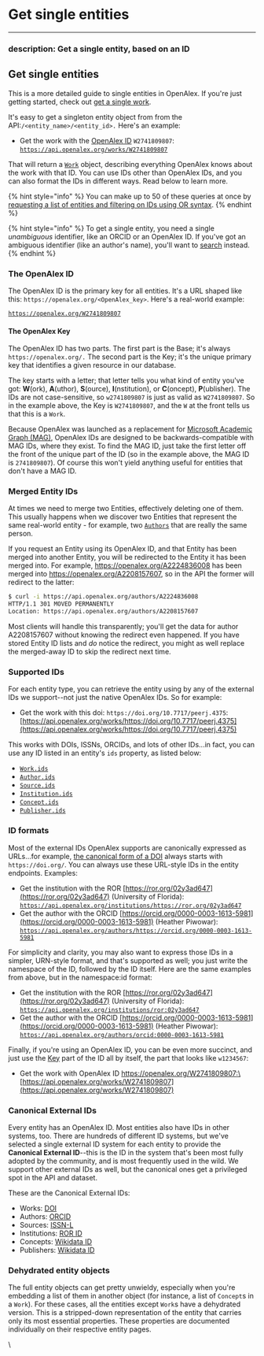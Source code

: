 # Get single entities

***

### description: Get a single entity, based on an ID

## Get single entities

This is a more detailed guide to single entities in OpenAlex. If you're just getting started, check out [get a single work](../../api-entities/works/get-a-single-work.md).

It's easy to get a singleton entity object from from the API:`/<entity_name>/<entity_id>.` Here's an example:

* Get the work with the [OpenAlex ID](./#the-openalex-id) `W2741809807`: [`https://api.openalex.org/works/W2741809807`](https://api.openalex.org/works/W2741809807)

That will return a [`Work`](../../api-entities/works/work-object/) object, describing everything OpenAlex knows about the work with that ID. You can use IDs other than OpenAlex IDs, and you can also format the IDs in different ways. Read below to learn more.

{% hint style="info" %}
You can make up to 50 of these queries at once by [requesting a list of entities and filtering on IDs using OR syntax](../get-lists-of-entities/filter-entity-lists.md#addition-or).
{% endhint %}

{% hint style="info" %}
To get a single entity, you need a single _unambiguous_ identifier, like an ORCID or an OpenAlex ID. If you've got an ambiguous identifier (like an author's name), you'll want to [search](../get-lists-of-entities/search-entities.md) instead.
{% endhint %}

### The OpenAlex ID

The OpenAlex ID is the primary key for all entities. It's a URL shaped like this: `https://openalex.org/<OpenAlex_key>`. Here's a real-world example:

[`https://openalex.org/W2741809807`](https://openalex.org/W2741809807)

#### The OpenAlex Key

The OpenAlex ID has two parts. The first part is the Base; it's always `https://openalex.org/.` The second part is the Key; it's the unique primary key that identifies a given resource in our database.

The key starts with a letter; that letter tells you what kind of entity you've got: **W**(ork), **A**(uthor), **S**(ource), **I**(nstitution), or **C**(oncept), **P**(ublisher). The IDs are not case-sensitive, so `w2741809807` is just as valid as `W2741809807`. So in the example above, the Key is `W2741809807`, and the `W` at the front tells us that this is a `Work`.

Because OpenAlex was launched as a replacement for [Microsoft Academic Graph (MAG)](https://www.microsoft.com/en-us/research/project/microsoft-academic-graph/), OpenAlex IDs are designed to be backwards-compatible with MAG IDs, where they exist. To find the MAG ID, just take the first letter off the front of the unique part of the ID (so in the example above, the MAG ID is `2741809807`). Of course this won't yield anything useful for entities that don't have a MAG ID.

### Merged Entity IDs

At times we need to merge two Entities, effectively deleting one of them. This usually happens when we discover two Entities that represent the same real-world entity - for example, two [`Authors`](../../api-entities/authors/) that are really the same person.

If you request an Entity using its OpenAlex ID, and that Entity has been merged into another Entity, you will be redirected to the Entity it has been merged into. For example, https://openalex.org/A2224836008 has been merged into https://openalex.org/A2208157607, so in the API the former will redirect to the latter:

```bash
$ curl -i https://api.openalex.org/authors/A2224836008
HTTP/1.1 301 MOVED PERMANENTLY
Location: https://api.openalex.org/authors/A2208157607
```

Most clients will handle this transparently; you'll get the data for author A2208157607 without knowing the redirect even happened. If you have stored Entity ID lists and _do_ notice the redirect, you might as well replace the merged-away ID to skip the redirect next time.

### Supported IDs

For each entity type, you can retrieve the entity using by any of the external IDs we support--not just the native OpenAlex IDs. So for example:

* Get the work with this doi: `https://doi.org/10.7717/peerj.4375`:\
  [https://api.openalex.org/works/https://doi.org/10.7717/peerj.4375](https://api.openalex.org/works/https://doi.org/10.7717/peerj.4375)

This works with DOIs, ISSNs, ORCIDs, and lots of other IDs...in fact, you can use any ID listed in an entity's `ids` property, as listed below:

* [`Work.ids`](../../api-entities/works/work-object/#ids)
* [`Author.ids`](../../api-entities/authors/author-object.md#ids)
* [`Source.ids`](../../api-entities/sources/source-object.md#ids)
* [`Institution.ids`](../../api-entities/institutions/institution-object.md#ids)
* [`Concept.ids`](../../api-entities/concepts/concept-object.md#ids)
* [`Publisher.ids`](../../api-entities/publishers/publisher-object.md#ids)

### ID formats

Most of the external IDs OpenAlex supports are canonically expressed as URLs...for example, [the canonical form of a DOI](https://www.crossref.org/display-guidelines/) always starts with `https://doi.org/`. You can always use these URL-style IDs in the entity endpoints. Examples:

* Get the institution with the ROR [https://ror.org/02y3ad647](https://ror.org/02y3ad647) (University of Florida):\
  [`https://api.openalex.org/institutions/https://ror.org/02y3ad647`](https://api.openalex.org/institutions/https://ror.org/02y3ad647)
* Get the author with the ORCID [https://orcid.org/0000-0003-1613-5981](https://orcid.org/0000-0003-1613-5981) (Heather Piwowar):\
  [`https://api.openalex.org/authors/https://orcid.org/0000-0003-1613-5981`](https://api.openalex.org/authors/https://orcid.org/0000-0003-1613-5981)

For simplicity and clarity, you may also want to express those IDs in a simpler, URN-style format, and that's supported as well; you just write the namespace of the ID, followed by the ID itself. Here are the same examples from above, but in the namespace:id format:

* Get the institution with the ROR [https://ror.org/02y3ad647](https://ror.org/02y3ad647) (University of Florida):\
  [`https://api.openalex.org/institutions/ror:02y3ad647`](https://api.openalex.org/institutions/ror:02y3ad647)
* Get the author with the ORCID [https://orcid.org/0000-0003-1613-5981](https://orcid.org/0000-0003-1613-5981) (Heather Piwowar):\
  [`https://api.openalex.org/authors/orcid:0000-0003-1613-5981`](https://api.openalex.org/authors/orcid:0000-0003-1613-5981)

Finally, if you're using an OpenAlex ID, you can be even more succinct, and just use the [Key](./#the-openalex-key) part of the ID all by itself, the part that looks like `w1234567`:

* Get the work with OpenAlex ID https://openalex.org/W2741809807:\
  [https://api.openalex.org/works/W2741809807](https://api.openalex.org/works/W2741809807)

### Canonical External IDs

Every entity has an OpenAlex ID. Most entities also have IDs in other systems, too. There are hundreds of different ID systems, but we've selected a single external ID system for each entity to provide the **Canonical External ID**--this is the ID in the system that's been most fully adopted by the community, and is most frequently used in the wild. We support other external IDs as well, but the canonical ones get a privileged spot in the API and dataset.

These are the Canonical External IDs:

* Works: [DOI](../../api-entities/works/work-object/#title)
* Authors: [ORCID](../../api-entities/authors/author-object.md#orcid)
* Sources: [ISSN-L](../../api-entities/sources/source-object.md#issn\_l)
* Institutions: [ROR ID](../../api-entities/institutions/institution-object.md#ror)
* Concepts: [Wikidata ID](../../api-entities/concepts/concept-object.md#wikidata)
* Publishers: [Wikidata ID](../../api-entities/publishers/publisher-object.md#ids)

### Dehydrated entity objects

The full entity objects can get pretty unwieldy, especially when you're embedding a list of them in another object (for instance, a list of `Concept`s in a `Work`). For these cases, all the entities except `Work`s have a dehydrated version. This is a stripped-down representation of the entity that carries only its most essential properties. These properties are documented individually on their respective entity pages.

\\
